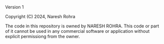 Version 1

Copyright (C) 2024, Naresh Rohra

The code in this repository is owned by NARESH ROHRA. This code or part of it cannot be used in any commercial software or application without explicit permissiong from the owner.
